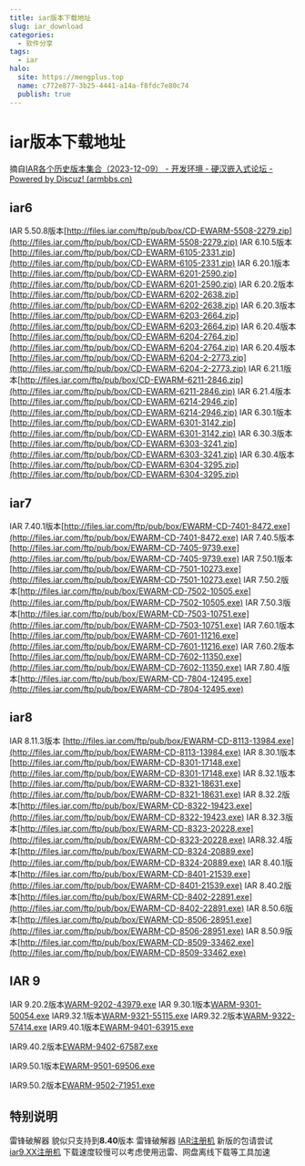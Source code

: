 ```yaml
---
title: iar版本下载地址
slug: iar_download
categories:
  - 软件分享
tags:
  - iar
halo:
  site: https://mengplus.top
  name: c772e877-3b25-4441-a14a-f8fdc7e80c74
  publish: true
---
```

# iar版本下载地址

摘自[IAR各个历史版本集合（2023-12-09） - 开发环境 - 硬汉嵌入式论坛 - Powered by Discuz! (armbbs.cn)](https://www.armbbs.cn/forum.php?mod=viewthread&tid=99548)
## iar6
IAR 5.50.8版本[http://files.iar.com/ftp/pub/box/CD-EWARM-5508-2279.zip](http://files.iar.com/ftp/pub/box/CD-EWARM-5508-2279.zip)
IAR 6.10.5版本[http://files.iar.com/ftp/pub/box/CD-EWARM-6105-2331.zip](http://files.iar.com/ftp/pub/box/CD-EWARM-6105-2331.zip)
IAR 6.20.1版本[http://files.iar.com/ftp/pub/box/CD-EWARM-6201-2590.zip](http://files.iar.com/ftp/pub/box/CD-EWARM-6201-2590.zip)
IAR 6.20.2版本[http://files.iar.com/ftp/pub/box/CD-EWARM-6202-2638.zip](http://files.iar.com/ftp/pub/box/CD-EWARM-6202-2638.zip)
IAR 6.20.3版本[http://files.iar.com/ftp/pub/box/CD-EWARM-6203-2664.zip](http://files.iar.com/ftp/pub/box/CD-EWARM-6203-2664.zip)
IAR 6.20.4版本[http://files.iar.com/ftp/pub/box/CD-EWARM-6204-2764.zip](http://files.iar.com/ftp/pub/box/CD-EWARM-6204-2764.zip)
IAR 6.20.4版本[http://files.iar.com/ftp/pub/box/CD-EWARM-6204-2-2773.zip](http://files.iar.com/ftp/pub/box/CD-EWARM-6204-2-2773.zip)
IAR 6.21.1版本[http://files.iar.com/ftp/pub/box/CD-EWARM-6211-2846.zip](http://files.iar.com/ftp/pub/box/CD-EWARM-6211-2846.zip)
IAR 6.21.4版本[http://files.iar.com/ftp/pub/box/CD-EWARM-6214-2946.zip](http://files.iar.com/ftp/pub/box/CD-EWARM-6214-2946.zip)
IAR 6.30.1版本[http://files.iar.com/ftp/pub/box/CD-EWARM-6301-3142.zip](http://files.iar.com/ftp/pub/box/CD-EWARM-6301-3142.zip)
IAR 6.30.3版本[http://files.iar.com/ftp/pub/box/CD-EWARM-6303-3241.zip](http://files.iar.com/ftp/pub/box/CD-EWARM-6303-3241.zip)
IAR 6.30.4版本[http://files.iar.com/ftp/pub/box/CD-EWARM-6304-3295.zip](http://files.iar.com/ftp/pub/box/CD-EWARM-6304-3295.zip)
## iar7
IAR 7.40.1版本[http://files.iar.com/ftp/pub/box/EWARM-CD-7401-8472.exe](http://files.iar.com/ftp/pub/box/EWARM-CD-7401-8472.exe)
IAR 7.40.5版本[http://files.iar.com/ftp/pub/box/EWARM-CD-7405-9739.exe](http://files.iar.com/ftp/pub/box/EWARM-CD-7405-9739.exe)
IAR 7.50.1版本[http://files.iar.com/ftp/pub/box/EWARM-CD-7501-10273.exe](http://files.iar.com/ftp/pub/box/EWARM-CD-7501-10273.exe)
IAR 7.50.2版本[http://files.iar.com/ftp/pub/box/EWARM-CD-7502-10505.exe](http://files.iar.com/ftp/pub/box/EWARM-CD-7502-10505.exe)
IAR 7.50.3版本[http://files.iar.com/ftp/pub/box/EWARM-CD-7503-10751.exe](http://files.iar.com/ftp/pub/box/EWARM-CD-7503-10751.exe)
IAR 7.60.1版本[http://files.iar.com/ftp/pub/box/EWARM-CD-7601-11216.exe](http://files.iar.com/ftp/pub/box/EWARM-CD-7601-11216.exe)
IAR 7.60.2版本[http://files.iar.com/ftp/pub/box/EWARM-CD-7602-11350.exe](http://files.iar.com/ftp/pub/box/EWARM-CD-7602-11350.exe)
IAR 7.80.4版本[http://files.iar.com/ftp/pub/box/EWARM-CD-7804-12495.exe](http://files.iar.com/ftp/pub/box/EWARM-CD-7804-12495.exe)

## iar8
IAR 8.11.3版本 [http://files.iar.com/ftp/pub/box/EWARM-CD-8113-13984.exe](http://files.iar.com/ftp/pub/box/EWARM-CD-8113-13984.exe)
IAR 8.30.1版本[http://files.iar.com/ftp/pub/box/EWARM-CD-8301-17148.exe](http://files.iar.com/ftp/pub/box/EWARM-CD-8301-17148.exe)
IAR 8.32.1版本[http://files.iar.com/ftp/pub/box/EWARM-CD-8321-18631.exe](http://files.iar.com/ftp/pub/box/EWARM-CD-8321-18631.exe)
IAR 8.32.2版本[http://files.iar.com/ftp/pub/box/EWARM-CD-8322-19423.exe](http://files.iar.com/ftp/pub/box/EWARM-CD-8322-19423.exe)
IAR 8.32.3版本[http://files.iar.com/ftp/pub/box/EWARM-CD-8323-20228.exe](http://files.iar.com/ftp/pub/box/EWARM-CD-8323-20228.exe)
IAR8.32.4版本[http://files.iar.com/ftp/pub/box/EWARM-CD-8324-20889.exe](http://files.iar.com/ftp/pub/box/EWARM-CD-8324-20889.exe)
IAR 8.40.1版本[http://files.iar.com/ftp/pub/box/EWARM-CD-8401-21539.exe](http://files.iar.com/ftp/pub/box/EWARM-CD-8401-21539.exe)
IAR 8.40.2版本[http://files.iar.com/ftp/pub/box/EWARM-CD-8402-22891.exe](http://files.iar.com/ftp/pub/box/EWARM-CD-8402-22891.exe)
IAR 8.50.6版本[http://files.iar.com/ftp/pub/box/EWARM-CD-8506-28951.exe](http://files.iar.com/ftp/pub/box/EWARM-CD-8506-28951.exe)
IAR 8.50.9版本[http://files.iar.com/ftp/pub/box/EWARM-CD-8509-33462.exe](http://files.iar.com/ftp/pub/box/EWARM-CD-8509-33462.exe)
## IAR 9
IAR 9.20.2版本[WARM-9202-43979.exe](https://netstorage.iar.com/FileStore/STANDARD/001/001/178/EWARM-9202-43979.exe)
IAR 9.30.1版本[WARM-9301-50054.exe](https://updates.iar.com/FileStore/STANDARD/001/001/664/EWARM-9301-50054.exe)
IAR9.32.1版本[WARM-9321-55115.exe](https://netstorage.iar.com/FileStore/STANDARD/001/002/166/EWARM-9321-55115.exe)
IAR9.32.2版本[WARM-9322-57414.exe](https://netstorage.iar.com/FileStore/STANDARD/001/002/429/EWARM-9322-57414.exe)
IAR9.40.1版本[EWARM-9401-63915.exe](https://netstorage.iar.com/FileStore/STANDARD/001/002/594/EWARM-9401-63915.exe)

IAR9.40.2版本[EWARM-9402-67587.exe](https://netstorage.iar.com/FileStore/STANDARD/001/002/668/EWARM-9402-67587.exe)

IAR9.50.1版本[EWARM-9501-69506.exe](https://netstorage.iar.com/FileStore/STANDARD/001/002/821/EWARM-9501-69506.exe)

IAR9.50.2版本[EWARM-9502-71951.exe](http://files.iar.com/ftp/pub/box/EWARM-9502-71951.exe)

## 特别说明

雷锋破解器 貌似只支持到**8.40**版本 雷锋破解器 [IAR注册机](/upload/IAR注册机.rar)
新版的包请尝试[iar9.XX注册机](/upload/IAR+9.40.1+注册机.zip)
下载速度较慢可以考虑使用迅雷、网盘离线下载等工具加速
